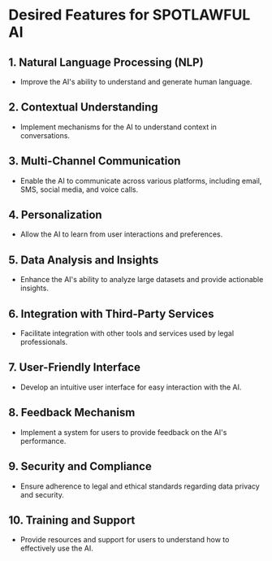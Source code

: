 # Desired Features for SPOTLAWFUL AI

## 1. Natural Language Processing (NLP)

- Improve the AI's ability to understand and generate human language.

## 2. Contextual Understanding

- Implement mechanisms for the AI to understand context in conversations.

## 3. Multi-Channel Communication

- Enable the AI to communicate across various platforms, including email, SMS, social media, and voice calls.

## 4. Personalization

- Allow the AI to learn from user interactions and preferences.

## 5. Data Analysis and Insights

- Enhance the AI's ability to analyze large datasets and provide actionable insights.

## 6. Integration with Third-Party Services

- Facilitate integration with other tools and services used by legal professionals.

## 7. User-Friendly Interface

- Develop an intuitive user interface for easy interaction with the AI.

## 8. Feedback Mechanism

- Implement a system for users to provide feedback on the AI's performance.

## 9. Security and Compliance

- Ensure adherence to legal and ethical standards regarding data privacy and security.

## 10. Training and Support

- Provide resources and support for users to understand how to effectively use the AI.

